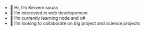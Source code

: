 - 👋 Hi, I’m Kervem souza
- 👀 I’m interested in web developement
- 🌱 I’m currently learning node and c#
- 💞️ I’m looking to collaborate on big project and science projects


<!---
kervemSouza/kervemSouza is a ✨ special ✨ repository because its `README.md` (this file) appears on your GitHub profile.
You can click the Preview link to take a look at your changes.
--->
